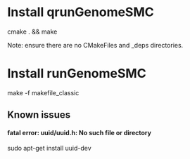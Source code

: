 # Install qrunGenomeSMC

cmake . && make 

Note: ensure there are no CMakeFiles and _deps directories.

# Install runGenomeSMC

make -f makefile_classic

## Known issues

#### fatal error: uuid/uuid.h: No such file or directory

sudo apt-get install uuid-dev
